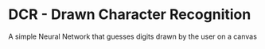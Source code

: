 # DCR - Drawn Character Recognition

A simple Neural Network that guesses digits drawn by the user on a canvas
